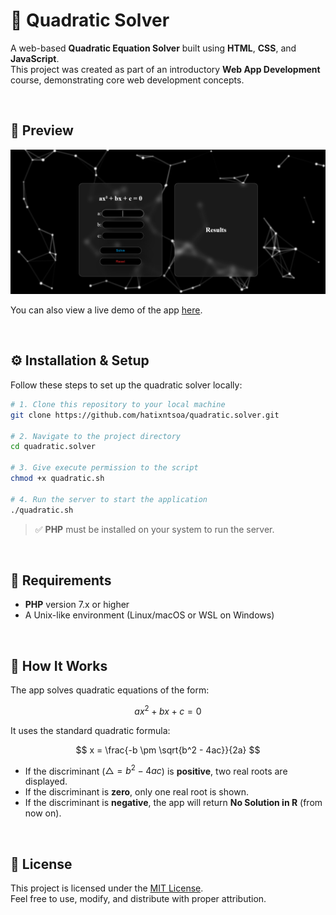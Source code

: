 # 🧮 Quadratic Solver

A web-based **Quadratic Equation Solver** built using **HTML**, **CSS**, and **JavaScript**. <br>
This project was created as part of an introductory **Web App Development** course, demonstrating core web development concepts.

<br>

## 📸 Preview

![Quadratic Solver Main Page](./images/screenshots/preview.png)

You can also view a live demo of the app [here](https://hatixntsoa.github.io/quadratic.solver).

<br>

## ⚙️ Installation & Setup

Follow these steps to set up the quadratic solver locally:

```bash
# 1. Clone this repository to your local machine
git clone https://github.com/hatixntsoa/quadratic.solver.git

# 2. Navigate to the project directory
cd quadratic.solver

# 3. Give execute permission to the script
chmod +x quadratic.sh

# 4. Run the server to start the application
./quadratic.sh
```

> ✅ **PHP** must be installed on your system to run the server.

<br>

## 📌 Requirements

* **PHP** version 7.x or higher
* A Unix-like environment (Linux/macOS or WSL on Windows)

<br>

## 🚀 How It Works

The app solves quadratic equations of the form:

$$
ax^2 + bx + c = 0
$$

It uses the standard quadratic formula:

$$
x = \frac{-b \pm \sqrt{b^2 - 4ac}}{2a}
$$

* If the discriminant ($△ = b^2 - 4ac$) is **positive**, two real roots are displayed.
* If the discriminant is **zero**, only one real root is shown.
* If the discriminant is **negative**, the app will return **No Solution in R** (from now on).

<br>

## 📝 License

This project is licensed under the [MIT License](./LICENSE.md).<br>
Feel free to use, modify, and distribute with proper attribution.
